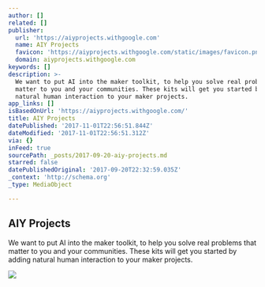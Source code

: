```yaml
---
author: []
related: []
publisher:
  url: 'https://aiyprojects.withgoogle.com'
  name: AIY Projects
  favicon: 'https://aiyprojects.withgoogle.com/static/images/favicon.png'
  domain: aiyprojects.withgoogle.com
keywords: []
description: >-
  We want to put AI into the maker toolkit, to help you solve real problems that
  matter to you and your communities. These kits will get you started by adding
  natural human interaction to your maker projects.
app_links: []
isBasedOnUrl: 'https://aiyprojects.withgoogle.com/'
title: AIY Projects
datePublished: '2017-11-01T22:56:51.844Z'
dateModified: '2017-11-01T22:56:51.312Z'
via: {}
inFeed: true
sourcePath: _posts/2017-09-20-aiy-projects.md
starred: false
datePublishedOriginal: '2017-09-20T22:32:59.035Z'
_context: 'http://schema.org'
_type: MediaObject

---
```

<article style=""><h1>AIY Projects</h1><p>We want to put AI into the maker toolkit, to help you solve real problems that matter to you and your communities. These kits will get you started by adding natural human interaction to your maker projects.</p><img src="https://aiyprojects.withgoogle.com/static/images/aiy-projects-voice/box-and-shadow.png" /></article>